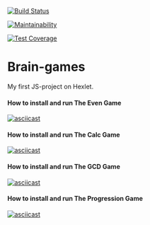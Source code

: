 [![Build Status](https://travis-ci.org/econavi/project-lvl1-s412.svg?branch=master)](https://travis-ci.org/econavi/project-lvl1-s412)

[![Maintainability](https://api.codeclimate.com/v1/badges/90d5a78fc1aae0987db2/maintainability)](https://codeclimate.com/github/econavi/project-lvl1-s412/maintainability)

[![Test Coverage](https://api.codeclimate.com/v1/badges/90d5a78fc1aae0987db2/test_coverage)](https://codeclimate.com/github/econavi/project-lvl1-s412/test_coverage)

# Brain-games
My first JS-project on Hexlet.

#### How to install and run The Even Game
[![asciicast](https://asciinema.org/a/fSVANOCq9DKtYN7Rel5CC5bhD.svg)](https://asciinema.org/a/fSVANOCq9DKtYN7Rel5CC5bhD)

#### How to install and run The Calc Game
[![asciicast](https://asciinema.org/a/LAtmdjKCyByNmuc7RNdbOvbwz.svg)](https://asciinema.org/a/LAtmdjKCyByNmuc7RNdbOvbwz)

#### How to install and run The GCD Game
[![asciicast](https://asciinema.org/a/HXCMZcMypCMc5iVXb4xK8eFci.svg)](https://asciinema.org/a/HXCMZcMypCMc5iVXb4xK8eFci)

#### How to install and run The Progression Game
[![asciicast](https://asciinema.org/a/mTwtnYXox7YtY83c3txFdLWcD.svg)](https://asciinema.org/a/mTwtnYXox7YtY83c3txFdLWcD)
